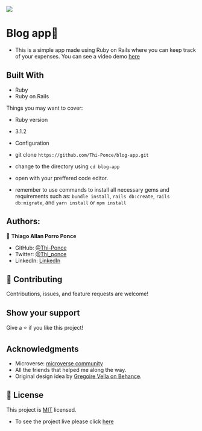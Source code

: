 ![](https://img.shields.io/badge/Microverse-blueviolet)

# Blog app📝

- This is a simple app made using Ruby on Rails where you can keep track of your expenses. You can see a video demo [here](https://www.loom.com/share/22519db3d9b54aa3a191e9e224ab2f39)

## Built With

- Ruby
- Ruby on Rails

Things you may want to cover:

- Ruby version

* 3.1.2

- Configuration

* git clone `https://github.com/Thi-Ponce/blog-app.git`

* change to the directory using `cd blog-app`

* open with your preffered code editor.

* remember to use commands to install all necessary gems and requirements such as: `bundle install`, `rails db:create`, `rails db:migrate`, and `yarn install` or `npm install`

## Authors:

👤 **Thiago Allan Porro Ponce**

- GitHub: [@Thi-Ponce](https://github.com/Thi-Ponce)
- Twitter: [@Thi_ponce](https://twitter.com/Thi_ponce)
- LinkedIn: [LinkedIn](https://linkedin.com/in/thiago-ponce)

## 🤝 Contributing

Contributions, issues, and feature requests are welcome!

## Show your support

Give a ⭐️ if you like this project!

## Acknowledgments

- Microverse: [microverse community](https://github.com/microverseinc)
- All the friends that helped me along the way.
- Original design idea by [Gregoire Vella on Behance](https://www.behance.net/gregoirevella).

## 📝 License

This project is [MIT](./MIT.md) licensed.

- To see the project live please click [here](https://bearded-minister-78945.herokuapp.com/)
